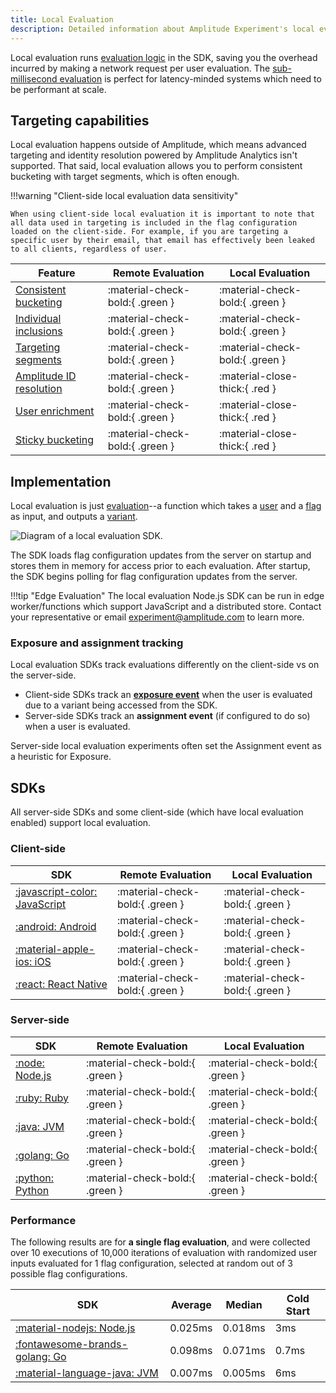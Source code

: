 ```yaml
---
title: Local Evaluation
description: Detailed information about Amplitude Experiment's local evaluation architecture, limitations, and tradeoffs.
---
```


Local evaluation runs [evaluation logic](./implementation.md) in the SDK, saving you the overhead incurred by making a network request per user evaluation. The [sub-millisecond evaluation](../performance-and-caching.md#local-evaluation) is perfect for latency-minded systems which need to be performant at scale.

## Targeting capabilities

Local evaluation happens outside of Amplitude, which means advanced targeting and identity resolution powered by Amplitude Analytics isn't supported. That said, local evaluation allows you to perform consistent bucketing with target segments, which is often enough.

!!!warning "Client-side local evaluation data sensitivity"

    When using client-side local evaluation it is important to note that all data used in targeting is included in the flag configuration loaded on the client-side. For example, if you are targeting a specific user by their email, that email has effectively been leaked to all clients, regardless of user.

| <div class='big-column'>Feature</div> | Remote Evaluation | Local Evaluation |
| --- | --- | --- |
| [Consistent bucketing](./implementation.md#consistent-bucketing) | :material-check-bold:{ .green } | :material-check-bold:{ .green } |
| [Individual inclusions](./implementation.md#individual-inclusions) | :material-check-bold:{ .green } | :material-check-bold:{ .green } |
| [Targeting segments](./implementation.md#targeting-segments) | :material-check-bold:{ .green } | :material-check-bold:{ .green } |
| [Amplitude ID resolution](./remote-evaluation.md#amplitude-id-resolution) | :material-check-bold:{ .green } | :material-close-thick:{ .red } |
| [User enrichment](./remote-evaluation.md#user-enrichment) | :material-check-bold:{ .green } | :material-close-thick:{ .red } |
| [Sticky bucketing](./implementation.md#sticky-bucketing) | :material-check-bold:{ .green } | :material-close-thick:{ .red } |

## Implementation

Local evaluation is just [evaluation](./implementation.md)--a function which takes a [user](../data-model.md#users) and a [flag](../data-model.md#flags-and-experiments) as input, and outputs a [variant](../data-model.md#variants).

![Diagram of a local evaluation SDK.](../../../assets/images/experiment/local-evaluation.drawio.svg)

The SDK loads flag configuration updates from the server on startup and stores them in memory for access prior to each evaluation. After startup, the SDK begins polling for flag configuration updates from the server.

!!!tip "Edge Evaluation"
    The local evaluation Node.js SDK can be run in edge worker/functions which support JavaScript and a distributed store. Contact your representative or email [experiment@amplitude.com](mailto:experiment@amplitude.com) to learn more.

### Exposure and assignment tracking

Local evaluation SDKs track evaluations differently on the client-side vs on the server-side.

- Client-side SDKs track an [**exposure event**](../experiment-event-tracking.md#exposure-events) when the user is evaluated due to a variant being accessed from the SDK.
- Server-side SDKs track an **assignment event** (if configured to do so) when a user is evaluated.

Server-side local evaluation experiments often set the Assignment event as a heuristic for Exposure.

## SDKs

All server-side SDKs and some client-side (which have local evaluation enabled) support local evaluation.

### Client-side

| SDK | Remote Evaluation | Local Evaluation |
| --- | --- | --- |
| [:javascript-color: JavaScript](../../sdks/javascript-sdk.md) |  :material-check-bold:{ .green } | :material-check-bold:{ .green }  |
| [:android: Android](../../sdks/android-sdk.md) |  :material-check-bold:{ .green } | :material-check-bold:{ .green }  |
| [:material-apple-ios: iOS](../../sdks/ios-sdk.md) |  :material-check-bold:{ .green } | :material-check-bold:{ .green } |
| [:react: React Native](../../sdks/react-native-sdk.md) |  :material-check-bold:{ .green } | :material-check-bold:{ .green } |

### Server-side

| SDK | Remote Evaluation | Local Evaluation |
| --- | --- | --- |
| [:node: Node.js](../../sdks/nodejs-sdk.md) |  :material-check-bold:{ .green } | :material-check-bold:{ .green }  |
| [:ruby: Ruby](../../sdks/ruby-sdk.md) |  :material-check-bold:{ .green } | :material-check-bold:{ .green }  |
| [:java: JVM](../../sdks/jvm-sdk.md) |  :material-check-bold:{ .green } | :material-check-bold:{ .green } |
| [:golang: Go](../../sdks/go-sdk.md) |  :material-check-bold:{ .green } | :material-check-bold:{ .green } |
| [:python: Python](../../sdks/python-sdk.md) |  :material-check-bold:{ .green } | :material-check-bold:{ .green } |

### Performance

The following results are for **a single flag evaluation**, and were collected over 10 executions of 10,000 iterations of evaluation with randomized user inputs evaluated for 1 flag configuration, selected at random out of 3 possible flag configurations.

| SDK | Average | Median | Cold Start |
| --- | --- | --- | --- |
| [:material-nodejs: Node.js](../../sdks/nodejs-sdk.md) | 0.025ms | 0.018ms | 3ms |
| [:fontawesome-brands-golang: Go](../../sdks/go-sdk.md) | 0.098ms | 0.071ms | 0.7ms |
| [:material-language-java: JVM](../../sdks/go-sdk.md) | 0.007ms | 0.005ms | 6ms |
